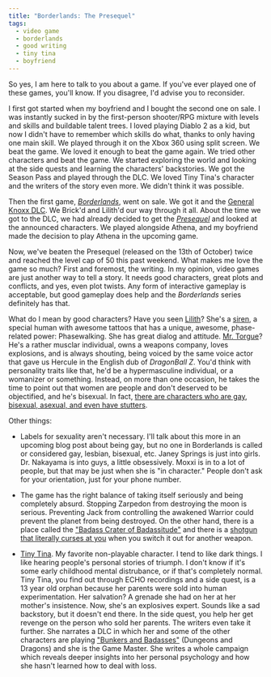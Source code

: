 ```yaml
---
title: "Borderlands: The Presequel"
tags:
  - video game
  - borderlands
  - good writing
  - tiny tina
  - boyfriend
---
```


So yes, I am here to talk to you about a game. If you've ever played one of
these games, you'll know. If you disagree, I'd advise you to reconsider.

I first got started when my boyfriend and I bought the second one on sale. I was
instantly sucked in by the first-person shooter/RPG mixture with levels and
skills and buildable talent trees. I loved playing Diablo 2 as a kid, but now I
didn't have to remember which skills do what, thanks to only having one main
skill. We played through it on the Xbox 360 using split screen. We beat the
game. We loved it enough to beat the game again. We tried other characters and
beat the game. We started exploring the world and looking at the side quests and
learning the characters' backstories. We got the Season Pass and played through
the DLC. We loved Tiny Tina's character and the writers of the story even more.
We didn't think it was possible.

Then the first game, [_Borderlands_][borderlands], went on sale. We got it and the [General
Knoxx DLC][knoxx]. We Brick'd and Lilith'd our way through it all. About the time we got
to the DLC, we had already decided to get the [_Presequel_][presequel] and looked at the
announced characters. We played alongside Athena, and my boyfriend made the
decision to play Athena in the upcoming game.

Now, we've beaten the Presequel (released on the 13th of October) twice and
reached the level cap of 50 this past weekend. What makes me love the game so
much? First and foremost, the writing. In my opinion, video games are just
another way to tell a story. It needs good characters, great plots and
conflicts, and yes, even plot twists. Any form of interactive gameplay is
acceptable, but good gameplay does help and the _Borderlands_ series definitely
has that.

What do I mean by good characters? Have you seen [Lilith][lilith]? She's a [siren][siren], a
special human with awesome tattoos that has a unique, awesome, phase-related
power: Phasewalking. She has great dialog and attitude. [Mr. Torgue][torgue]? He's a rather
musclar individual, owns a weapons company, loves explosions, and is always
shouting, being voiced by the same voice actor that gave us Hercule in the
English dub of _DragonBall Z_. You'd think with personality traits like that,
he'd be a hypermasculine individual, or a womanizer or something. Instead, on
more than one occasion, he takes the time to point out that women are people
and don't deserved to be objectified, and he's bisexual. In fact,
[there are characters who are gay, bisexual, asexual, and even have stutters][inclusive].

Other things:

* Labels for sexuality aren't necessary. I'll talk about this more in an
upcoming blog post about being gay, but no one in Borderlands is called or
considered gay, lesbian, bisexual, etc. Janey Springs is just into girls. Dr.
Nakayama is into guys, a little obsessively. Moxxi is in to a lot of people, but
that may be just when she is "in character." People don't ask for your
orientation, just for your phone number.

* The game has the right balance of taking itself seriously and being completely
absurd. Stopping Zarpedon from destroying the moon is serious. Preventing Jack
from controlling the awakened Warrior could prevent the planet from being
destroyed. On the other hand, there is a place called the ["Badass Crater of
Badassitude"][badass crater of badassitude] and there is a [shotgun that literally curses at you][shotgun] when you switch
it out for another weapon.

* [Tiny Tina][tiny tina]. My favorite non-playable character. I tend to like dark things. I
like hearing people's personal stories of triumph. I don't know if it's some
early childhood mental distrubance, or if that's completely normal. Tiny Tina,
you find out through ECHO recordings and a side quest, is a 13 year old orphan
because her parents were sold into human experimentation. Her salvation? A
grenade she had on her at her mother's insistence. Now, she's an explosives
expert. Sounds like a sad backstory, but it doesn't end there. In the side
quest, you help her get revenge on the person who sold her parents. The
writers even take it further. She narrates a DLC in which her and some of the
other characters are playing ["Bunkers and Badasses"][bunkers and badasses] (Dungeons and Dragons) and
she is the Game Master. She writes a whole campaign which reveals deeper
insights into her personal psychology and how she hasn't learned how to deal
with loss.

[borderlands]: http://en.wikipedia.org/wiki/Borderlands_(video_game)
[knoxx]: http://borderlands.wikia.com/wiki/The_Secret_Armory_of_General_Knoxx
[presequel]: http://en.wikipedia.org/wiki/Borderlands:_The_Pre-Sequel!
[lilith]: http://borderlands.wikia.com/wiki/Lilith
[siren]: http://borderlands.wikia.com/wiki/Siren
[torgue]: http://borderlands.wikia.com/wiki/Mr._Torgue
[inclusive]: http://gearboxsoftware.com/community/articles/1077/inside-the-box-inclusivity
[badass crater of badassitude]: http://borderlands.wikia.com/wiki/Badass_Crater_of_Badassitude
[shotgun]: http://www.kotaku.com.au/2014/10/borderlands-has-an-actual-talking-shotgun-that-talks-like-a-bogan/
[tiny tina]: http://borderlands.wikia.com/wiki/Tiny_Tina
[bunkers and badasses]: http://borderlands.wikia.com/wiki/Tiny_Tina%27s_Assault_on_Dragon_Keep
